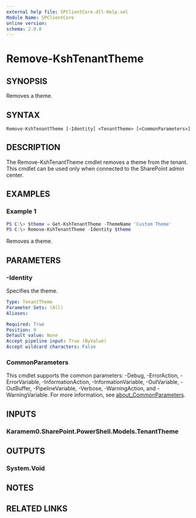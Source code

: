 ```yaml
---
external help file: SPClientCore.dll-Help.xml
Module Name: SPClientCore
online version:
schema: 2.0.0
---
```


# Remove-KshTenantTheme

## SYNOPSIS
Removes a theme.

## SYNTAX

```
Remove-KshTenantTheme [-Identity] <TenantTheme> [<CommonParameters>]
```

## DESCRIPTION
The Remove-KshTenantTheme cmdlet removes a theme from the tenant.
This cmdlet can be used only when connected to the SharePoint admin center.

## EXAMPLES

### Example 1
```powershell
PS C:\> $theme = Get-KshTenantTheme -ThemeName 'Custom Theme'
PS C:\> Remove-KshTenantTheme -Identity $theme
```

Removes a theme.

## PARAMETERS

### -Identity
Specifies the theme.

```yaml
Type: TenantTheme
Parameter Sets: (All)
Aliases:

Required: True
Position: 0
Default value: None
Accept pipeline input: True (ByValue)
Accept wildcard characters: False
```

### CommonParameters
This cmdlet supports the common parameters: -Debug, -ErrorAction, -ErrorVariable, -InformationAction, -InformationVariable, -OutVariable, -OutBuffer, -PipelineVariable, -Verbose, -WarningAction, and -WarningVariable. For more information, see [about_CommonParameters](http://go.microsoft.com/fwlink/?LinkID=113216).

## INPUTS

### Karamem0.SharePoint.PowerShell.Models.TenantTheme

## OUTPUTS

### System.Void

## NOTES

## RELATED LINKS
